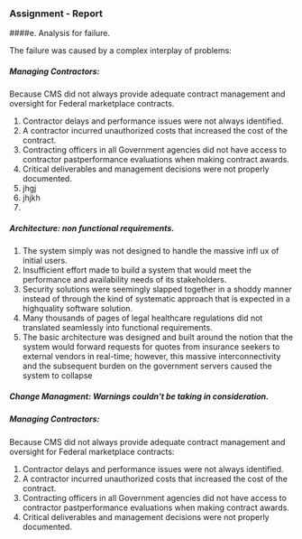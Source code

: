 
### Assignment - Report 

####e. Analysis for failure.

The failure was caused by a complex interplay of problems:

##### Managing Contractors:
Because CMS did not always provide adequate contract management and oversight for Federal marketplace contracts.
1. Contractor delays and performance issues were not always identified.
2. A contractor incurred unauthorized costs that increased the cost of the contract.
3. Contracting officers in all Government agencies did not have access to contractor pastperformance evaluations when making contract awards.
4. Critical deliverables and management decisions were not properly documented. 
5. jhgj
6. jhjkh
7. 

##### Architecture: non functional requirements.
 1.  The system simply was not designed to handle the massive infl ux of initial users. 
 2.  Insufficient effort made to build a system that would meet the performance and availability needs of its stakeholders. 
 3.  Security solutions were seemingly slapped together in a shoddy manner instead of through the kind of systematic approach that is expected in a highquality software solution.
 4. Many thousands of pages of legal healthcare regulations did not translated seamlessly into functional requirements.
 5. The basic architecture was designed and built around the notion that the system would forward requests for quotes from insurance seekers to external vendors in real-time; however, this massive interconnectivity and the subsequent burden on the government servers caused the system to collapse
 
##### Change Managment: Warnings couldn't be taking in consideration.

##### Managing Contractors:
Because CMS did not always provide adequate contract management and oversight for Federal marketplace contracts:
1. Contractor delays and performance issues were not always identified.
2. A contractor incurred unauthorized costs that increased the cost of the contract.
3. Contracting officers in all Government agencies did not have access to contractor pastperformance evaluations when making contract awards.
4. Critical deliverables and management decisions were not properly documented.


